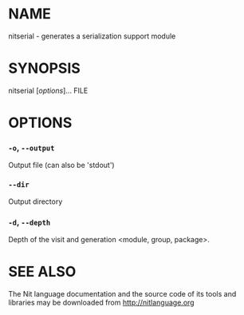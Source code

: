 # NAME

nitserial - generates a serialization support module

# SYNOPSIS

nitserial [*options*]... FILE

# OPTIONS

### `-o`, `--output`
Output file (can also be 'stdout')

### `--dir`
Output directory

### `-d`, `--depth`
Depth of the visit and generation <module, group, package>.

# SEE ALSO

The Nit language documentation and the source code of its tools and libraries may be downloaded from <http://nitlanguage.org>
